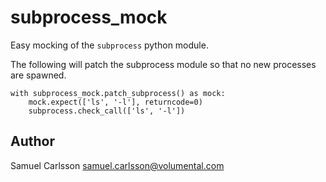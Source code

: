 # subprocess_mock
Easy mocking of the `subprocess` python module.

The following will patch the subprocess module so that no new processes are spawned.

    with subprocess_mock.patch_subprocess() as mock:
        mock.expect(['ls', '-l'], returncode=0)
        subprocess.check_call(['ls', '-l'])

## Author
Samuel Carlsson <samuel.carlsson@volumental.com>
